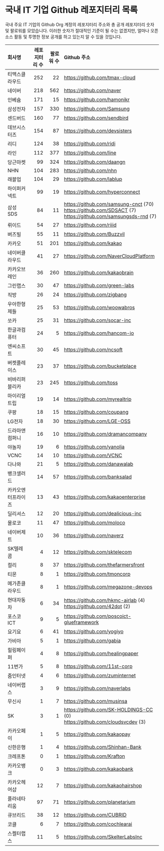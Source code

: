 # 국내 IT 기업 Github 레포지터리 목록
국내 주요 IT 기업의 Github Org 계정의 레포지터리 주소와 총 공개 레포지터리 숫자 및 팔로워를 모았습니다. 이러한 숫자가 절대적인 기준이 될 수는 없겠지만, 얼마나 오픈 소스 활동 및 투명한 정보 공개를 하고 있는지 알 수 있을 것입니다.

<!-- MARKDOWN_TABLE(GITHUB): START -->

| **회사명** | **레포지터리 수** | **팔로워 수** | **Github 주소** |
|:---|---:|---:|:---|
| 티맥스클라우드 | 252 | 22 | https://github.com/tmax-cloud |
| 네이버 | 218 | 562 | https://github.com/naver |
| 인베슘 | 171 | 15 | https://github.com/hamonikr |
| 삼성전자 | 157 | 330 | https://github.com/Samsung |
| 센드버드 | 160 | 77 | https://github.com/sendbird |
| 데브시스터즈 | 154 | 87 | https://github.com/devsisters |
| 리디 | 124 | 38 | https://github.com/ridi |
| 라인 | 112 | 377 | https://github.com/line |
| 당근마켓 | 99 | 324 | https://github.com/daangn |
| NHN | 104 | 283 | https://github.com/nhn |
| 래블업 | 104 | 29 | https://github.com/lablup |
| 하이퍼커넥트 | 99 | 19 | https://github.com/hyperconnect |
| 삼성SDS | 84 | 11 | https://github.com/samsung-cnct (70)<br />https://github.com/SDSACT (7)<br />https://github.com/samsungsds-rnd (7) |
| 뤼이드 | 54 | 27 | https://github.com/riiid |
| 버즈빌 | 55 | 11 | https://github.com/Buzzvil |
| 카카오 | 51 | 201 | https://github.com/kakao |
| 네이버클라우드 | 41 | 27 | https://github.com/NaverCloudPlatform |
| 카카오브레인 | 36 | 260 | https://github.com/kakaobrain |
| 그린랩스 | 30 | 47 | https://github.com/green-labs |
| 직방 | 26 | 24 | https://github.com/zigbang |
| 우아한형제들 | 25 | 53 | https://github.com/woowabros |
| 쏘카 | 25 | 31 | https://github.com/socar-inc |
| 한글과컴퓨터 | 24 | 5 | https://github.com/hancom-io |
| 엔씨소프트 | 30 | 45 | https://github.com/ncsoft |
| 버켓플레이스 | 23 | 37 | https://github.com/bucketplace |
| 비바리퍼블리카 | 23 | 245 | https://github.com/toss |
| 마이리얼트립 | 19 | 14 | https://github.com/myrealtrip |
| 쿠팡 | 18 | 15 | https://github.com/coupang |
| LG전자 | 18 | 30 | https://github.com/LGE-OSS |
| 드라마앤컴퍼니 | 16 | 10 | https://github.com/dramancompany |
| 야놀자 | 19 | 6 | https://github.com/yanolja |
| VCNC | 14 | 10 | https://github.com/VCNC |
| 다나와 | 21 | 5 | https://github.com/danawalab |
| 뱅크샐러드 | 14 | 57 | https://github.com/banksalad |
| 카카오엔터프라이즈 | 13 | 43 | https://github.com/kakaoenterprise |
| 딜리셔스 | 12 | 20 | https://github.com/dealicious-inc |
| 몰로코 | 11 | 47 | https://github.com/moloco |
| 네이버제트 | 10 | 36 | https://github.com/naverz |
| SK텔레콤 | 4 | 12 | https://github.com/sktelecom |
| 컬리 | 8 | 37 | https://github.com/thefarmersfront |
| 티몬 | 8 | 1 | https://github.com/tmoncorp |
| 메가존클라우드 | 8 | 1 | https://github.com/megazone-devops |
| 현대자동차 | 6 | 34 | https://github.com/hkmc-airlab (4)<br />https://github.com/42dot (2) |
| 포스코ICT | 9 | 5 | https://github.com/poscoict-glueframework |
| 요기요 | 6 | 41 | https://github.com/yogiyo |
| 가비아 | 5 | 1 | https://github.com/gabia |
| 힐링페이퍼 | 4 | 8 | https://github.com/healingpaper |
| 11번가 | 5 | 8 | https://github.com/11st-corp |
| 줌인터넷 | 4 | 6 | https://github.com/zuminternet |
| 네이버랩스 | 3 | 9 | https://github.com/naverlabs |
| 무신사 | 1 | 7 | https://github.com/musinsa |
| SK | 3 | 1 | https://github.com/SK-HOLDINGS-CC (0)<br />https://github.com/cloudsvcdev (3) |
| 카카오페이 | 1 | 5 | https://github.com/kakaopay |
| 신한은행 | 1 | 4 | https://github.com/Shinhan-Bank |
| 크레프톤 | 0 | 1 | https://github.com/Krafton |
| 카카오뱅크 | 0 | 3 | https://github.com/kakaobank |
| 카카오헤어샵 | 12 | 7 | https://github.com/kakaohairshop |
| 플라네타리움 | 97 | 71 | https://github.com/planetarium |
| 큐브리드 | 38 | 12 | https://github.com/CUBRID |
| 코클 | 6 | 7 | https://github.com/cochlearai |
| 스켈터랩스 | 11 | 5 | https://github.com/SkelterLabsInc |

<!-- MARKDOWN_TABLE(GITHUB): END -->
